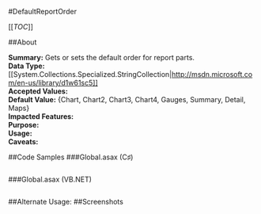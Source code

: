 #DefaultReportOrder

[[_TOC_]]

##About

**Summary:**  Gets or sets the default order for report parts.   
**Data Type:** [[System.Collections.Specialized.StringCollection|http://msdn.microsoft.com/en-us/library/d1w61sc5]]  
**Accepted Values:**   
**Default Value:** {Chart, Chart2, Chart3, Chart4, Gauges, Summary, Detail, Maps}  
**Impacted Features:**   
**Purpose:**   
**Usage:**   
**Caveats:**   

##Code Samples
###Global.asax (C♯)

```csharp
```

###Global.asax (VB.NET)

```visualbasic
```
##Alternate Usage: 
##Screenshots
